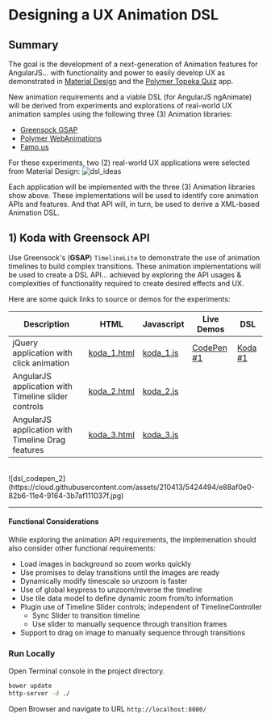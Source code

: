 # Designing a UX Animation DSL

## Summary

The goal is the development of a next-generation of Animation features for AngularJS... with functionality and power to easily develop UX as demonstrated in [Material Design](http://www.google.com/design/spec/material-design/introduction.html) and the [Polymer Topeka Quiz](https://www.polymer-project.org/apps/topeka/) app.

New animation requirements and a viable DSL (for AngularJS ngAnimate) will be derived from experiments and explorations of real-world UX animation samples using the following three (3) Animation libraries:

*  [Greensock GSAP](https://github.com/greensock/GreenSock-JS)
*  [Polymer WebAnimations](https://github.com/web-animations/web-animations-js)
*  [Famo.us](http://famo.us/)

For these experiments, two (2) real-world UX applications were selected from Material Design: 
![dsl_ideas](https://cloud.githubusercontent.com/assets/210413/5424470/0d8c746e-82b6-11e4-92ba-3c76a5b89807.jpg)

Each application will be implemented with the three (3) Animation libraries show above. These implementations will be used to identify core animation APIs and features. And that API will, in turn, be used to derive a XML-based Animation DSL.

## 1) Koda with Greensock API

Use Greensock's (**GSAP**) `TimelineLite` to demonstrate the use of animation timelines to build complex transitions. These animation implementations will be used to create a DSL API... achieved by exploring the API usages & complexities of functionality required to create desired effects and UX.

Here are some quick links to source or demos for the experiments:

| Description | HTML | Javascript | Live Demos | DSL |
|--------|--------|--------|--------|--------|
| jQuery application with click animation | [koda_1.html](src/koda_1.html) |  [koda_1.js](src/assets/js/koda_1.js) | [CodePen #1](http://codepen.io/ThomasBurleson/pen/OPMgqj) | [Koda #1](https://github.com/ThomasBurleson/angularjs-animations-dsl/tree/master/docs/dsl) | 
| AngularJS application with Timeline slider controls | [koda_2.html](src/koda_2.html) |  [koda_2.js](src/assets/js/koda_2.js) |  | |
| AngularJS application with Timeline Drag features | [koda_3.html](src/koda_3.html) |  [koda_3.js](src/assets/js/koda_3.js) |  | |
<br/>
![dsl_codepen_2](https://cloud.githubusercontent.com/assets/210413/5424494/e88af0e0-82b6-11e4-9164-3b7af111037f.jpg)

---

#### Functional Considerations

While exploring the animation API requirements, the implemenation should also consider other functional requirements:

- Load images in background so zoom works quickly
- Use promises to delay transitions until the images are ready
- Dynamically modify timescale so unzoom is faster
- Use of global keypress to unzoom/reverse the timeline
- Use tile data model to define dynamic zoom from/to information
- Plugin use of Timeline Slider controls; independent of TimelineController
  - Sync Slider to transition timeline
  - Use slider to manually sequence through transition frames
- Support to drag on image to manually sequence through transitions

### Run Locally

Open Terminal console in the project directory.

```sh
bower update
http-server -d ./
```

Open Browser and navigate to URL `http://localhost:8080/`
